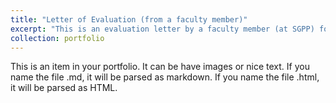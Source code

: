 ```yaml
---
title: "Letter of Evaluation (from a faculty member)"
excerpt: "This is an evaluation letter by a faculty member (at SGPP) for a class that I taught in Spring 2025.<br/><img src='/images/faculty_evaluation_letter.png'>"
collection: portfolio
---
```


This is an item in your portfolio. It can be have images or nice text. If you name the file .md, it will be parsed as markdown. If you name the file .html, it will be parsed as HTML. 
